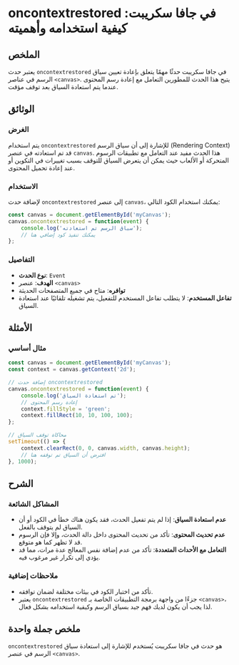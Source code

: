 <!--
Meta Description: # oncontextrestored في جافا سكريبت: كيفية استخدامه وأهميته ## الملخص يعتبر حدث `oncontextrestored` في جافا سكريبت حدثًا مهمًا يتعلق بإعادة تعيين سياق ...
Meta Keywords: canvas, oncontextrestored, السياق, حدث, الرسم
-->

# oncontextrestored في جافا سكريبت: كيفية استخدامه وأهميته

## الملخص
يعتبر حدث `oncontextrestored` في جافا سكريبت حدثًا مهمًا يتعلق بإعادة تعيين سياق الرسم في عناصر `<canvas>`. يتيح هذا الحدث للمطورين التعامل مع إعادة رسم المحتوى عندما يتم استعادة السياق بعد توقف مؤقت.

## الوثائق
### الغرض
يتم استخدام `oncontextrestored` للإشارة إلى أن سياق الرسم (Rendering Context) قد تم استعادته في عنصر `canvas`. هذا الحدث مفيد عند التعامل مع تطبيقات الرسوم المتحركة أو الألعاب حيث يمكن أن يتعرض السياق للتوقف بسبب تغييرات في التكوين أو عند إعادة تحميل المحتوى.

### الاستخدام
لإضافة حدث `oncontextrestored` إلى عنصر `canvas`، يمكنك استخدام الكود التالي:

```javascript
const canvas = document.getElementById('myCanvas');
canvas.oncontextrestored = function(event) {
    console.log('سياق الرسم تم استعادته');
    // يمكنك تنفيذ كود إضافي هنا
};
```

### التفاصيل
- **نوع الحدث**: `Event`
- **الهدف**: عنصر `<canvas>`
- **توافره**: متاح في جميع المتصفحات الحديثة
- **تفاعل المستخدم**: لا يتطلب تفاعل المستخدم للتفعيل، يتم تشغيله تلقائيًا عند استعادة السياق.

## الأمثلة
### مثال أساسي
```javascript
const canvas = document.getElementById('myCanvas');
const context = canvas.getContext('2d');

// إضافة حدث oncontextrestored
canvas.oncontextrestored = function(event) {
    console.log('تم استعادة السياق');
    // إعادة رسم المحتوى
    context.fillStyle = 'green';
    context.fillRect(10, 10, 100, 100);
};

// محاكاة توقف السياق
setTimeout(() => {
    context.clearRect(0, 0, canvas.width, canvas.height);
    // افترض أن السياق تم توقفه هنا
}, 1000);
```

## الشرح
### المشاكل الشائعة
- **عدم استعادة السياق**: إذا لم يتم تفعيل الحدث، فقد يكون هناك خطأ في الكود أو أن السياق لم يتوقف بالفعل.
- **عدم تحديث المحتوى**: تأكد من تحديث المحتوى داخل دالة الحدث، وإلا فإن الرسوم قد لا تظهر كما هو متوقع.
- **التعامل مع الأحداث المتعددة**: تأكد من عدم إضافة نفس المعالج عدة مرات، مما قد يؤدي إلى تكرار غير مرغوب فيه.

### ملاحظات إضافية
- تأكد من اختبار الكود في بيئات مختلفة لضمان توافقه.
- يعتبر `oncontextrestored` جزءًا من واجهة برمجة التطبيقات الخاصة بـ `<canvas>`، لذا يجب أن يكون لديك فهم جيد بسياق الرسم وكيفية استخدامه بشكل فعال.

## ملخص جملة واحدة
`oncontextrestored` هو حدث في جافا سكريبت يُستخدم للإشارة إلى استعادة سياق الرسم في عنصر `<canvas>`.